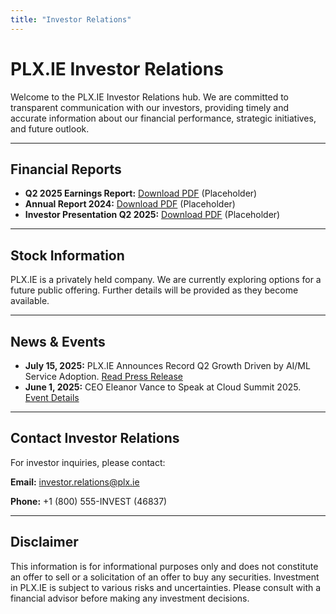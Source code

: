 ```yaml
---
title: "Investor Relations"
---
```


# PLX.IE Investor Relations

Welcome to the PLX.IE Investor Relations hub. We are committed to transparent communication with our investors, providing timely and accurate information about our financial performance, strategic initiatives, and future outlook.

---

## Financial Reports

*   **Q2 2025 Earnings Report:** [Download PDF](https://plx.ie/investor-relations/reports/Q2_2025_Earnings.pdf) (Placeholder)
*   **Annual Report 2024:** [Download PDF](https://plx.ie/investor-relations/reports/Annual_Report_2024.pdf) (Placeholder)
*   **Investor Presentation Q2 2025:** [Download PDF](https://plx.ie/investor-relations/presentations/Q2_2025_Investor_Presentation.pdf) (Placeholder)

---

## Stock Information

PLX.IE is a privately held company. We are currently exploring options for a future public offering. Further details will be provided as they become available.

---

## News & Events

*   **July 15, 2025:** PLX.IE Announces Record Q2 Growth Driven by AI/ML Service Adoption. [Read Press Release](https://plx.ie/blog/q2-growth-announcement)
*   **June 1, 2025:** CEO Eleanor Vance to Speak at Cloud Summit 2025. [Event Details](https://plx.ie/events/cloud-summit-2025)

---

## Contact Investor Relations

For investor inquiries, please contact:

**Email:** investor.relations@plx.ie

**Phone:** +1 (800) 555-INVEST (46837)

---

## Disclaimer

This information is for informational purposes only and does not constitute an offer to sell or a solicitation of an offer to buy any securities. Investment in PLX.IE is subject to various risks and uncertainties. Please consult with a financial advisor before making any investment decisions.
